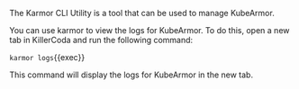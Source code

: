 
The Karmor CLI Utility is a tool that can be used to manage KubeArmor.

You can use karmor to view the logs for KubeArmor. To do this, open a new tab in KillerCoda and run the following command:

`karmor logs`{{exec}}

This command will display the logs for KubeArmor in the new tab.


